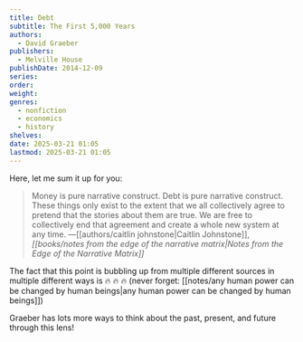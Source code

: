 ```yaml
---
title: Debt
subtitle: The First 5,000 Years
authors:
  - David Graeber
publishers:
  - Melville House
publishDate: 2014-12-09
series: 
order: 
weight: 
genres:
  - nonfiction
  - economics
  - history
shelves: 
date: 2025-03-21 01:05
lastmod: 2025-03-21 01:05
---
```

Here, let me sum it up for you:

> Money is pure narrative construct. Debt is pure narrative construct. These things only exist to the extent that we all collectively agree to pretend that the stories about them are true. We are free to collectively end that agreement and create a whole new system at any time. —[[authors/caitlin johnstone|Caitlin Johnstone]], *[[books/notes from the edge of the narrative matrix|Notes from the Edge of the Narrative Matrix]]*
 
The fact that this point is bubbling up from multiple different sources in multiple different ways is 🔥 🔥 🔥  (never forget: [[notes/any human power can be changed by human beings|any human power can be changed by human beings]])

Graeber has lots more ways to think about the past, present, and future through this lens!
